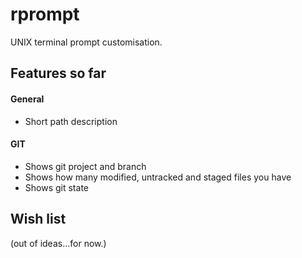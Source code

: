 # rprompt
UNIX terminal prompt customisation.

## Features so far

#### General
* Short path description

#### GIT
* Shows git project and branch
* Shows how many modified, untracked and staged files you have
* Shows git state

## Wish list
(out of ideas...for now.)
